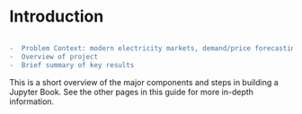 # Introduction

```diff

-  Problem Context: modern electricity markets, demand/price forecasting
-  Overview of project 
-  Brief summary of key results
```

This is a short overview of the major components and steps in building a Jupyter Book. See the other pages in this guide for more in-depth information.

